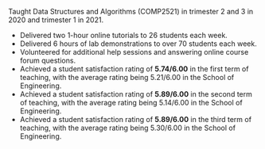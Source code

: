 Taught Data Structures and Algorithms (COMP2521) in trimester 2 and 3 in 2020 and trimester 1 in 2021.

-   Delivered two 1-hour online tutorials to 26 students each week.
-   Delivered 6 hours of lab demonstrations to over 70 students each week.
-   Volunteered for additional help sessions and answering online course forum questions.
-   Achieved a student satisfaction rating of **5.74/6.00** in the first term of teaching, with the average rating being 5.21/6.00 in the School of Engineering.
-   Achieved a student satisfaction rating of **5.89/6.00** in the second term of teaching, with the average rating being 5.14/6.00 in the School of Engineering.
-   Achieved a student satisfaction rating of **5.89/6.00** in the third term of teaching, with the average rating being 5.30/6.00 in the School of Engineering.
